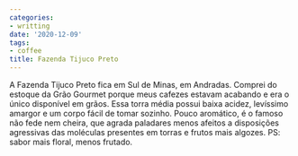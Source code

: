 ```yaml
---
categories:
- writting
date: '2020-12-09'
tags:
- coffee
title: Fazenda Tijuco Preto
---
```


A Fazenda Tijuco Preto fica em Sul de Minas, em Andradas. Comprei do estoque da Grão Gourmet porque meus cafezes estavam acabando e era o único disponível em grãos. Essa torra média possui baixa acidez, levíssimo amargor e um corpo fácil de tomar sozinho. Pouco aromático, é o famoso não fede nem cheira, que agrada paladares menos afeitos a disposições agressivas das moléculas presentes em torras e frutos mais algozes. PS: sabor mais floral, menos frutado.

